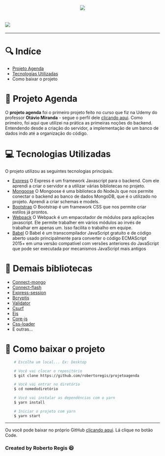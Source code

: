 
<h1 align=center>
    <img src="https://ik.imagekit.io/bjlfhoj36uy/agenda_eCiCDE-yM.jpg">
</h1>

<h1>
    <img src="https://ik.imagekit.io/bjlfhoj36uy/agenda2_TrRt2FJFl.jpg">
</h1>

---

# 🔍 Indíce
- [Projeto Agenda](#-projeto-agenda)
- [Tecnologias Utilizadas](#-tecnologias-utilizadas)
- Como baixar o projeto

# 📕 Projeto Agenda

O **projeto agenda** foi o primeiro projeto feito no curso que fiz na Udemy do professor **Otávio Miranda** - segue o perfil dele [clicando aqui](https://www.udemy.com/user/luiz-otavio-miranda/). Como primeiro, foi aqui que utilizei na prática as primeiras noções do backend. Entendendo desde a criação do servidor, a implementação de um banco de dados indo até a organização do código.

# 💻 Tecnologias Utilizadas

O projeto utilizou as seguintes tecnologias principais.
- [Express](https://expressjs.com/pt-br/)
O Express é um framework Javascript para o backend. Com ele aprendi a criar o servidor e a utilizar várias bibliotecas no projeto.
- [Mongoose](https://mongoosejs.com/)
O Mongoose é uma biblioteca do NodeJs que nos permite conectar o backend ao banco de dados MongoDB, que é o utilizado no projeto. Aprendi a criar schemas e models.
- [Bootstrap](https://getbootstrap.com/)
O Bootstrap é um framework CSS que nos permite criar estilos já prontos.
- [Webpack](https://webpack.js.org/)
O Webpack é um empacotador de módulos para aplicações javascript. Ele permite trabalher em vários módulos ao invés de trabalhar em apenas um. Isso facilita o trabalho em equipe.
- [Babel](https://babeljs.io/)
O Babel é um transcompilador JavaScript gratuito e de código aberto usado principalmente para converter o código ECMAScript 2015+ em uma versão compatível com versões anteriores do JavaScript que pode ser executada por mecanismos JavaScript mais antigos

# 🔧 Demais bibliotecas
- [Connect-mongo](https://docs.mongodb.com/manual/reference/method/connect/)
- [Connect-flash](https://github.com/jaredhanson/connect-flash)
- [Express-session](https://github.com/expressjs/session)
- [Bcryptjs](https://github.com/kelektiv/node.bcrypt.js)
- [Validator](https://github.com/validatorjs/validator.js)
- [Csurf](https://github.com/expressjs/csurf)
- [Ejs](https://ejs.co/)
- [Core-js](https://github.com/zloirock/core-js)
- [Css-loader](https://github.com/webpack-contrib/css-loader)
- E outras...

# 💾 Como baixar o projeto

```bash
    # Escolha um local... Ex: Desktop

    # Você vai clocar o repositório
    $ git clone https://github.com/robertoregis/projetoagenda

    # Você vai entrar no diretório
    $ cd nomedodiretório

    # Você vai instalar as dependências com o yarn
    $ yarn install

    # Iniciar o projeto com yarn
    $ yarn start

```

---

Ou você pode baixar no próprio GitHub [clicando aqui](https://github.com/robertoregis/projetoagenda). Lá clique no botão Code.

### Created by Roberto Regis 😆
